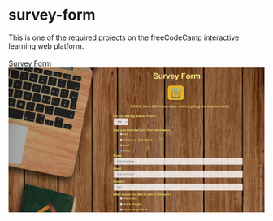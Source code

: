# survey-form
This is one of the required projects on the freeCodeCamp interactive learning web platform.
<br><br>
<a href="">Survey Form</a>
<img src="https://github.com/DobarBREND/survey-form/blob/main/images/survey_form.PNG" alt="survey_form">
